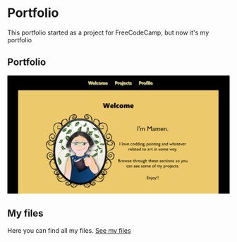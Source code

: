 # Portfolio
This portfolio started as a project for FreeCodeCamp, but now it's my portfolio 
<h2>Portfolio</h2>
<p align="center">
  <img src="images/PARA-PORTFOLIO.PNG">
</p>


<h2>My files</h2>
Here you can find all my files.
<a href="https://github.com/Amapola-Negra/MAMEN-COLLECTION-REPO">See my files</a>
